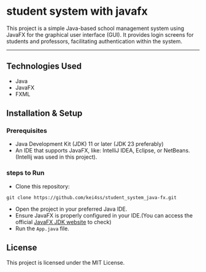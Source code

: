# student system with javafx

This project is a simple Java-based school management system 
using JavaFX for the graphical user interface (GUI). It provides 
login screens for students and professors, facilitating authentication 
within the system.

---

## Technologies Used
- Java
- JavaFX
- FXML

## Installation & Setup
### Prerequisites
- Java Development Kit (JDK) 11 or later (JDK 23 preferably)
- An IDE that supports JavaFX, like: IntelliJ IDEA, Eclipse, or NetBeans. (Intellij was used in this project).

### steps to Run
- Clone this repository:
```
git clone https://github.com/kei4ss/student_system_java-fx.git
```
- Open the project in your preferred Java IDE.
- Ensure JavaFX is properly configured in your IDE.(You can access the official [JavaFX JDK website](https://openjfx.io/openjfx-docs/) to check) 
- Run the `App.java` file.

## License
This project is licensed under the MIT License.